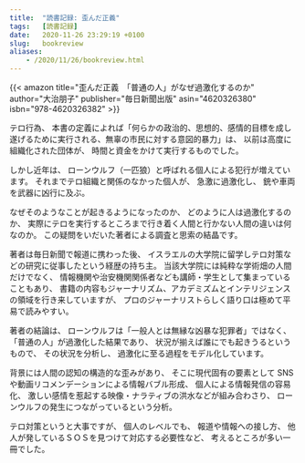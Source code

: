 ```yaml
---
title:  "読書記録: 歪んだ正義"
tags:	[読書記録]
date:	2020-11-26 23:29:19 +0100
slug:   bookreview
aliases:
    - /2020/11/26/bookreview.html
---
```

{{< amazon
    title="歪んだ正義　「普通の人」がなぜ過激化するのか"
    author="大治朋子"
    publisher="毎日新聞出版"
    asin="4620326380"
    isbn="978-4620326382"
    >}}

テロ行為、
本書の定義によれば「何らかの政治的、思想的、感情的目標を成し遂げるために実行される、無辜の市民に対する意図的暴力」は、
以前は高度に組織化された団体が、
時間と資金をかけて実行するものでした。

しかし近年は、
ローンウルフ（一匹狼）と呼ばれる個人による犯行が増えています。
それまでテロ組織と関係のなかった個人が、
急激に過激化し、
銃や車両を武器に凶行に及ぶ。

なぜそのようなことが起きるようになったのか、
どのように人は過激化するのか、
実際にテロを実行するところまで行き着く人間と行かない人間の違いは何なのか。
この疑問をいだいた著者による調査と思索の結晶です。

著者は毎日新聞で報道に携わった後、
イスラエルの大学院に留学しテロ対策などの研究に従事したという経歴の持ち主。
当該大学院には純粋な学術畑の人間だけでなく、
情報機関や治安機関関係者なども講師・学生として集まっていることもあり、
書籍の内容もジャーナリズム、アカデミズムとインテリジェンスの領域を行き来していますが、
プロのジャーナリストらしく語り口は極めて平易で読みやすい。

著者の結論は、
ローンウルフは「一般人とは無縁な凶暴な犯罪者」ではなく、
「普通の人」が過激化した結果であり、
状況が揃えば誰にでも起きうるというもので、
その状況を分析し、
過激化に至る過程をモデル化しています。

背景には人間の認知の構造的な歪みがあり、
そこに現代固有の要素として SNS や動画リコメンデーションによる情報バブル形成、
個人による情報発信の容易化、
激しい感情を惹起する映像・ナラティブの洪水などが組み合わさり、
ローンウルフの発生につながっているという分析。

テロ対策というと大事ですが、
個人のレベルでも、
報道や情報への接し方、
他人が発しているＳＯＳを見つけて対応する必要性など、
考えるところが多い一冊でした。